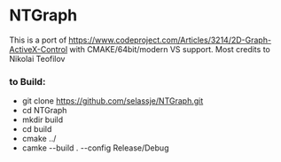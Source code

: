 # NTGraph
This is a port of  https://www.codeproject.com/Articles/3214/2D-Graph-ActiveX-Control with CMAKE/64bit/modern VS support. Most credits to Nikolai Teofilov 

### to Build:
* git clone https://github.com/selassje/NTGraph.git
* cd NTGraph
* mkdir build
* cd build
* cmake ../
* camke --build . --config Release/Debug
